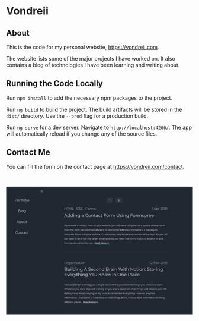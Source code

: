# Vondreii

## About 

This is the code for my personal website, https://vondreii.com.

The website lists some of the major projects I have worked on. It also contains a blog of technologies I have been learning and writing about.

## Running the Code Locally

Run `npm install` to add the necessary npm packages to the project.

Run `ng build` to build the project. The build artifacts will be stored in the `dist/` directory. Use the `--prod` flag for a production build.

Run `ng serve` for a dev server. Navigate to `http://localhost:4200/`. The app will automatically reload if you change any of the source files.

## Contact Me

You can fill the form on the contact page at https://vondreii.com/contact.

<br>

![alt text](src/assets/images/vondreii.jpg)